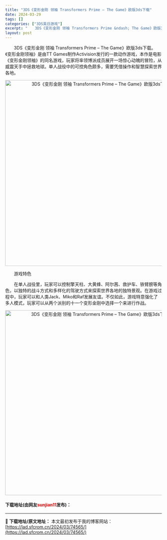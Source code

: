 ```yaml
---
title: "3DS《变形金刚 领袖 Transformers Prime – The Game》欧版3ds下载"
date: 2024-03-29
tags: []
categories: ["3DS英日游戏"]
excerpt: "　　3DS《变形金刚 领袖 Transformers Prime &ndash; The Game》欧版3ds下载。《变形金刚领袖》是由TT Games制作Activision发行的一款动作游戏，本作是电影《变形金刚领袖》的同名游戏，玩家将率领博派成员展开一场惊心动魄的冒险，从威震天手中拯救地球。单&hellip;"
layout: post
---
```


 <p>　　3DS《变形金刚 领袖 Transformers Prime &ndash; The Game》欧版3ds下载。《变形金刚领袖》是由TT Games制作Activision发行的一款动作游戏，本作是电影《变形金刚领袖》的同名游戏，玩家将率领博派成员展开一场惊心动魄的冒险，从威震天手中拯救地球。单人战役中的可控角色颇多，需要凭借操作和智慧探索世界各地。</p> <p align="center"><img align="" border="0" src="https://lad.sfcrom.cn/wp-content/uploads/2024/03/20240329_660624de31e88.png" width="596" alt="3DS《变形金刚 领袖 Transformers Prime – The Game》欧版3ds下载" /></p> <p>　　游戏特色</p> <p>　　在单人战役里，玩家可以控制擎天柱、大黄蜂、阿尔茜、救护车、铁臂膀等角色，以独特的战斗方式和多样化的驾驶方式来探索世界各地的独特景观。在游戏过程中，玩家可以和人类Jack、Miko和Raf发展友谊。不仅如此，游戏特意强化了多人模式，玩家可以从两个派别的十一个变形金刚中选择一个来进行作战。</p> <p align="center"><img align="" border="0" src="https://lad.sfcrom.cn/wp-content/uploads/2024/03/20240329_660624df7ed17.png" width="593" alt="3DS《变形金刚 领袖 Transformers Prime – The Game》欧版3ds下载" /></p> <p><h4>下载地址(由网友<font color="red">sunjian11</font>发布)：</h4></p> 

---
📖 **下载地址/原文地址：** 本文最初发布于我的博客网站：[https://lad.sfcrom.cn/2024/03/74565/](https://lad.sfcrom.cn/2024/03/74565/)
